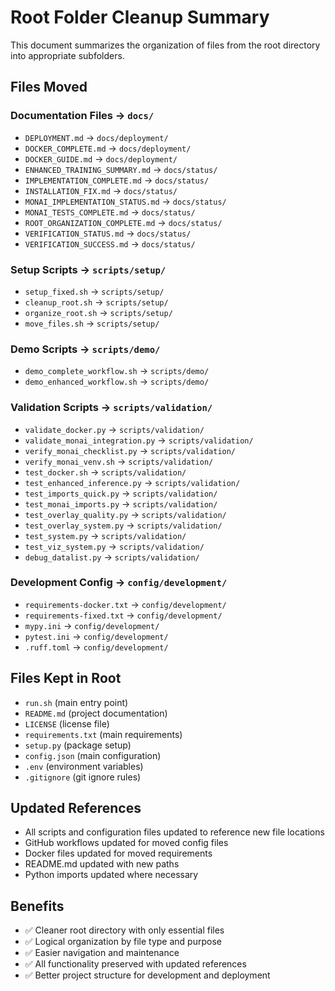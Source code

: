 # Root Folder Cleanup Summary

This document summarizes the organization of files from the root directory into appropriate subfolders.

## Files Moved

### Documentation Files → `docs/`
- `DEPLOYMENT.md` → `docs/deployment/`
- `DOCKER_COMPLETE.md` → `docs/deployment/`
- `DOCKER_GUIDE.md` → `docs/deployment/`
- `ENHANCED_TRAINING_SUMMARY.md` → `docs/status/`
- `IMPLEMENTATION_COMPLETE.md` → `docs/status/`
- `INSTALLATION_FIX.md` → `docs/status/`
- `MONAI_IMPLEMENTATION_STATUS.md` → `docs/status/`
- `MONAI_TESTS_COMPLETE.md` → `docs/status/`
- `ROOT_ORGANIZATION_COMPLETE.md` → `docs/status/`
- `VERIFICATION_STATUS.md` → `docs/status/`
- `VERIFICATION_SUCCESS.md` → `docs/status/`

### Setup Scripts → `scripts/setup/`
- `setup_fixed.sh` → `scripts/setup/`
- `cleanup_root.sh` → `scripts/setup/`
- `organize_root.sh` → `scripts/setup/`
- `move_files.sh` → `scripts/setup/`

### Demo Scripts → `scripts/demo/`
- `demo_complete_workflow.sh` → `scripts/demo/`
- `demo_enhanced_workflow.sh` → `scripts/demo/`

### Validation Scripts → `scripts/validation/`
- `validate_docker.py` → `scripts/validation/`
- `validate_monai_integration.py` → `scripts/validation/`
- `verify_monai_checklist.py` → `scripts/validation/`
- `verify_monai_venv.sh` → `scripts/validation/`
- `test_docker.sh` → `scripts/validation/`
- `test_enhanced_inference.py` → `scripts/validation/`
- `test_imports_quick.py` → `scripts/validation/`
- `test_monai_imports.py` → `scripts/validation/`
- `test_overlay_quality.py` → `scripts/validation/`
- `test_overlay_system.py` → `scripts/validation/`
- `test_system.py` → `scripts/validation/`
- `test_viz_system.py` → `scripts/validation/`
- `debug_datalist.py` → `scripts/validation/`

### Development Config → `config/development/`
- `requirements-docker.txt` → `config/development/`
- `requirements-fixed.txt` → `config/development/`
- `mypy.ini` → `config/development/`
- `pytest.ini` → `config/development/`
- `.ruff.toml` → `config/development/`

## Files Kept in Root
- `run.sh` (main entry point)
- `README.md` (project documentation)
- `LICENSE` (license file)
- `requirements.txt` (main requirements)
- `setup.py` (package setup)
- `config.json` (main configuration)
- `.env` (environment variables)
- `.gitignore` (git ignore rules)

## Updated References
- All scripts and configuration files updated to reference new file locations
- GitHub workflows updated for moved config files
- Docker files updated for moved requirements
- README.md updated with new paths
- Python imports updated where necessary

## Benefits
- ✅ Cleaner root directory with only essential files
- ✅ Logical organization by file type and purpose
- ✅ Easier navigation and maintenance
- ✅ All functionality preserved with updated references
- ✅ Better project structure for development and deployment
